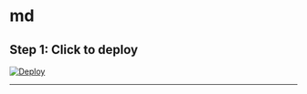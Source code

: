 # md


## Step 1: Click to deploy

[![Deploy](https://www.herokucdn.com/deploy/button.svg)](https://dashboard.heroku.com/new?template=https://github.com/cdr/deploy-code-server)

---
